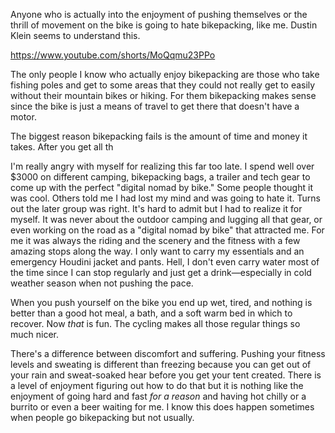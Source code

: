Anyone who is actually into the enjoyment of pushing themselves or the thrill of movement on the bike is going to hate bikepacking, like me. Dustin Klein seems to understand this.

https://www.youtube.com/shorts/MoQqmu23PPo

The only people I know who actually enjoy bikepacking are those who take fishing poles and get to some areas that they could not really get to easily without their mountain bikes or hiking. For them bikepacking makes sense since the bike is just a means of travel  to get there that doesn't have a motor.

The biggest reason bikepacking fails is the amount of time and money it takes. After you get all th

I'm really angry with myself for realizing this far too late. I spend well over $3000 on different camping, bikepacking bags, a trailer and tech gear to come up with the perfect "digital nomad by bike." Some people thought it was cool. Others told me I had lost my mind and was going to hate it. Turns out the later group was right. It's hard to admit but I had to realize it for myself. It was never about the outdoor camping and lugging all that gear, or even working on the road as a "digital nomad by bike" that attracted me. For me it was always the riding and the scenery and the fitness with a few amazing stops along the way. I only want to carry my essentials and an emergency Houdini jacket and pants. Hell, I don't even carry water most of the time since I can stop regularly and just get a drink—especially in cold weather season when not pushing the pace.

When you push yourself on the bike you end up wet, tired, and nothing is better than a good hot meal, a bath, and a soft warm bed in which to recover. Now *that* is fun. The cycling makes all those regular things so much nicer.

There's a difference between discomfort and suffering. Pushing your fitness levels and sweating is different than freezing because you can get out of your rain and sweat-soaked hear before you get your tent created. There is a level of enjoyment figuring out how to do that but it is nothing like the enjoyment of going hard and fast *for a reason* and having hot chilly or a burrito or even a beer waiting for me. I know this does happen sometimes when people go bikepacking but not usually.
